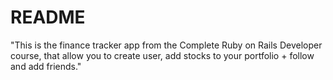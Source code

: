 # README

"This is the finance tracker app from the Complete Ruby on Rails Developer course, that allow you to create user, add stocks to your portfolio + follow and add friends."

